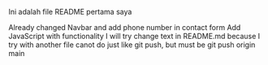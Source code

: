Ini adalah file README pertama saya

Already changed Navbar and add phone number in contact form
Add JavaScript with functionality
I will try change text in README.md because I try with another file
canot do just like git push, but must be git push origin main
